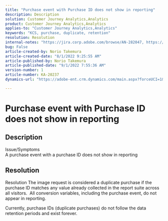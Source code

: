 ```yaml
---
title: "Purchase event with Purchase ID does not show in reporting"
description: Description
solution: Customer Journey Analytics,Analytics
product: Customer Journey Analytics,Analytics
applies-to: "Customer Journey Analytics,Analytics"
keywords: "KCS, purchase, duplicate, retention"
resolution: Resolution
internal-notes: "https://jira.corp.adobe.com/browse/AN-282047, https://jira.corp.adobe.com/browse/AN-287475"
bug: False
article-created-by: Norio Takemura
article-created-date: "8/1/2022 9:25:55 AM"
article-published-by: Norio Takemura
article-published-date: "9/1/2022 7:55:36 AM"
version-number: 1
article-number: KA-20237
dynamics-url: "https://adobe-ent.crm.dynamics.com/main.aspx?forceUCI=1&pagetype=entityrecord&etn=knowledgearticle&id=f8636eed-7b11-ed11-b83d-0022480862c6"

---
```

# Purchase event with Purchase ID does not show in reporting

## Description

Issue/Symptoms
<br>A purchase event with a purchase ID does not show in reporting


## Resolution


Resolution
The image request is considered a duplicate purchase if the purchase ID matches any value already collected in the report suite across all visitors.  All conversion variables, including the purchase event, do not appear in reporting.

Currently, purchase IDs (duplicate purchases) do not follow the data retention periods and exist forever.
